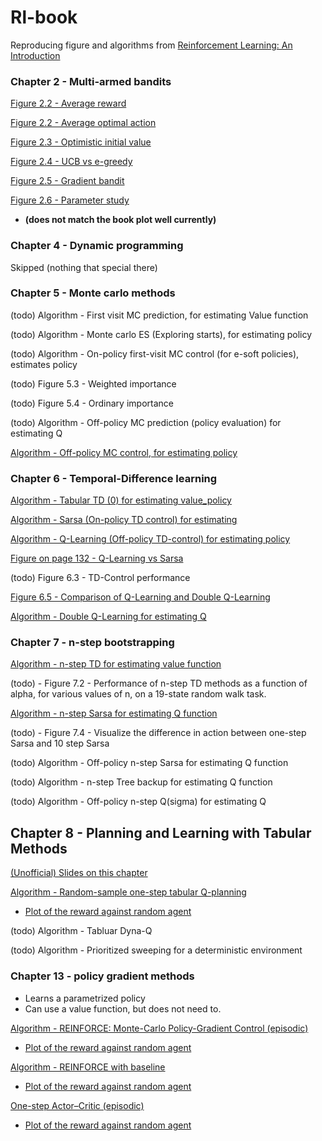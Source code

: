 # Rl-book
Reproducing figure and algorithms from [Reinforcement Learning: An Introduction](http://incompleteideas.net/book/the-book.html)

### Chapter 2 - Multi-armed bandits
[Figure 2.2 - Average reward](./multi-armed-bandits/simple_average_reward.png)

[Figure 2.2 - Average optimal action](./multi-armed-bandits/simple_average_reward.png)

[Figure 2.3 - Optimistic initial value ](./multi-armed-bandits/optimistic_initial_value_average_optimal_action.png)

[Figure 2.4 - UCB vs e-greedy ](./multi-armed-bandits/eps_vs_ucb_average_reward.png)

[Figure 2.5 - Gradient bandit](./multi-armed-bandits/gradient_bandit_average_optimal_action.png)

[Figure 2.6 - Parameter study](./multi-armed-bandits/parameter_study.png)
- **(does not match the book plot well currently)**

### Chapter 4 - Dynamic programming
Skipped (nothing that special there)

### Chapter 5 - Monte carlo methods
(todo) Algorithm - First visit MC prediction, for estimating Value function 

(todo) Algorithm - Monte carlo ES (Exploring starts), for estimating policy

(todo) Algorithm - On-policy first-visit MC control (for e-soft policies), estimates policy

(todo) Figure 5.3  - Weighted importance

(todo) Figure 5.4  - Ordinary importance

(todo) Algorithm - Off-policy MC prediction (policy evaluation) for estimating Q

[Algorithm - Off-policy MC control, for estimating policy](./monte_carlo_methods/off_policy_mc_control.py)

### Chapter 6 - Temporal-Difference learning
[Algorithm - Tabular TD (0) for estimating value_policy](./temporal-difference-learning/tabluar_td_0.py)

[Algorithm - Sarsa (On-policy TD control) for estimating](./temporal-difference-learning/sarsa.py)

[Algorithm - Q-Learning (Off-policy TD-control) for estimating policy](./temporal-difference-learning/q_learning.py)

[Figure on page 132 - Q-Learning vs Sarsa](./temporal-difference-learning/Q_learning_Sarsa_cliff_walking.png)

(todo) Figure 6.3 - TD-Control performance

[Figure 6.5 - Comparison of Q-Learning and Double Q-Learning](./temporal-difference-learning/bias_q_learning_vs_double_q_learning.png)

[Algorithm - Double Q-Learning for estimating Q](./temporal-difference-learning/double_q_learning.py)

### Chapter 7 - n-step bootstrapping
[Algorithm - n-step TD for estimating value function](./n-step-Bootstrapping/n_step_td_for_estimating_v.py)

(todo) - Figure 7.2 - Performance of n-step TD methods as a function of alpha, for various values of n, on a 19-state random walk task.

[Algorithm - n-step Sarsa for estimating Q function](n-step-Bootstrapping/n_step_sarsa_for_q_function.py)

(todo) - Figure 7.4 - Visualize the difference in action between one-step Sarsa and 10 step Sarsa

(todo) Algorithm - Off-policy n-step Sarsa for estimating Q function

(todo) Algorithm - n-step Tree backup for estimating Q function

(todo) Algorithm - Off-policy n-step Q(sigma) for estimating Q

## Chapter 8 - Planning and Learning with Tabular Methods
[(Unofficial) Slides on this chapter](https://web.stanford.edu/class/cme241/lecture_slides/rich_sutton_slides/16-17-planning-and-learning.pdf)

[Algorithm - Random-sample one-step tabular Q-planning](./planning-and-learning-wth-tabluar-methods/random_sample_one_step_tabluar_q_planning.py)
- [Plot of the reward against random agent](./planning-and-learning-wth-tabluar-methods/plot/random_sample_with_one_step_tabluar_q_planning.png)

(todo) Algorithm - Tabluar Dyna-Q

(todo) Algorithm - Prioritized sweeping for a deterministic environment

### Chapter 13 - policy gradient methods
- Learns a parametrized policy
- Can use a value function, but does not need to.
  
[Algorithm - REINFORCE: Monte-Carlo Policy-Gradient Control (episodic)](./policy-gradient/reinforce.py)
- [Plot of the reward against random agent](./policy-gradient/plot/reinforce.png)

[Algorithm - REINFORCE with baseline](./policy-gradient/reinforce_with_baseline.py)
- [Plot of the reward against random agent](./policy-gradient/plot/reinforce_with_baseline.png)

[One-step Actor–Critic (episodic)](./policy-gradient/one_step_actor_critic.py)
- [Plot of the reward against random agent](./policy-gradient/plot/one_step_actor_critic.png)

